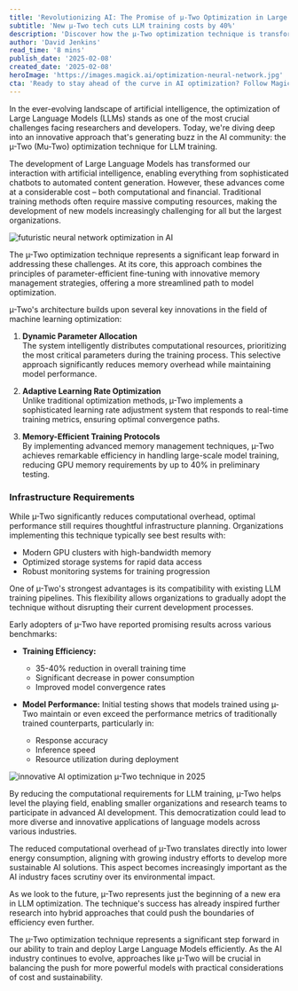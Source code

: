 ```yaml
---
title: 'Revolutionizing AI: The Promise of µ-Two Optimization in Large Language Model Training'
subtitle: 'New µ-Two tech cuts LLM training costs by 40%'
description: 'Discover how the µ-Two optimization technique is transforming large language model training, promising up to 40% reduction in GPU memory requirements and training time, while enabling smaller organizations to engage in advanced AI development.'
author: 'David Jenkins'
read_time: '8 mins'
publish_date: '2025-02-08'
created_date: '2025-02-08'
heroImage: 'https://images.magick.ai/optimization-neural-network.jpg'
cta: 'Ready to stay ahead of the curve in AI optimization? Follow MagickAI on LinkedIn for more groundbreaking insights into the future of machine learning and artificial intelligence!'
---
```


In the ever-evolving landscape of artificial intelligence, the optimization of Large Language Models (LLMs) stands as one of the most crucial challenges facing researchers and developers. Today, we're diving deep into an innovative approach that's generating buzz in the AI community: the µ-Two (Mu-Two) optimization technique for LLM training.

The development of Large Language Models has transformed our interaction with artificial intelligence, enabling everything from sophisticated chatbots to automated content generation. However, these advances come at a considerable cost – both computational and financial. Traditional training methods often require massive computing resources, making the development of new models increasingly challenging for all but the largest organizations.

![futuristic neural network optimization in AI](https://i.magick.ai/PIXE/1739046190838_magick_img.webp)

The µ-Two optimization technique represents a significant leap forward in addressing these challenges. At its core, this approach combines the principles of parameter-efficient fine-tuning with innovative memory management strategies, offering a more streamlined path to model optimization.

µ-Two's architecture builds upon several key innovations in the field of machine learning optimization:

1. **Dynamic Parameter Allocation**  
   The system intelligently distributes computational resources, prioritizing the most critical parameters during the training process. This selective approach significantly reduces memory overhead while maintaining model performance.

2. **Adaptive Learning Rate Optimization**  
   Unlike traditional optimization methods, µ-Two implements a sophisticated learning rate adjustment system that responds to real-time training metrics, ensuring optimal convergence paths.

3. **Memory-Efficient Training Protocols**  
   By implementing advanced memory management techniques, µ-Two achieves remarkable efficiency in handling large-scale model training, reducing GPU memory requirements by up to 40% in preliminary testing.

### Infrastructure Requirements

While µ-Two significantly reduces computational overhead, optimal performance still requires thoughtful infrastructure planning. Organizations implementing this technique typically see best results with:
- Modern GPU clusters with high-bandwidth memory
- Optimized storage systems for rapid data access
- Robust monitoring systems for training progression

One of µ-Two's strongest advantages is its compatibility with existing LLM training pipelines. This flexibility allows organizations to gradually adopt the technique without disrupting their current development processes.

Early adopters of µ-Two have reported promising results across various benchmarks:

- **Training Efficiency:**
  - 35-40% reduction in overall training time
  - Significant decrease in power consumption
  - Improved model convergence rates

- **Model Performance:**
  Initial testing shows that models trained using µ-Two maintain or even exceed the performance metrics of traditionally trained counterparts, particularly in:
  - Response accuracy
  - Inference speed
  - Resource utilization during deployment

![innovative AI optimization µ-Two technique in 2025](https://i.magick.ai/PIXE/1739046190842_magick_img.webp)

By reducing the computational requirements for LLM training, µ-Two helps level the playing field, enabling smaller organizations and research teams to participate in advanced AI development. This democratization could lead to more diverse and innovative applications of language models across various industries.

The reduced computational overhead of µ-Two translates directly into lower energy consumption, aligning with growing industry efforts to develop more sustainable AI solutions. This aspect becomes increasingly important as the AI industry faces scrutiny over its environmental impact.

As we look to the future, µ-Two represents just the beginning of a new era in LLM optimization. The technique's success has already inspired further research into hybrid approaches that could push the boundaries of efficiency even further.

The µ-Two optimization technique represents a significant step forward in our ability to train and deploy Large Language Models efficiently. As the AI industry continues to evolve, approaches like µ-Two will be crucial in balancing the push for more powerful models with practical considerations of cost and sustainability.